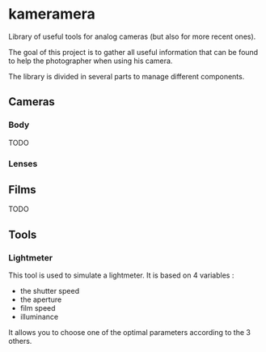 # kameramera

Library of useful tools for analog cameras (but also for more recent ones).

The goal of this project is to gather all useful information that can be found to help the photographer when using his camera.

The library is divided in several parts to manage different components.

## Cameras
### Body
TODO

### Lenses

## Films

TODO

## Tools
### Lightmeter

This tool is used to simulate a lightmeter. It is based on 4 variables : 
- the shutter speed
- the aperture
- film speed
- illuminance

It allows you to choose one of the optimal parameters according to the 3 others.
